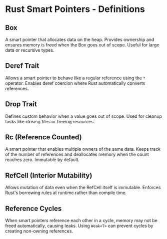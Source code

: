 # Rust Smart Pointers - Definitions

## Box<T>
A smart pointer that allocates data on the heap. Provides ownership and ensures memory is freed when the Box goes out of scope. Useful for large data or recursive types.

## Deref Trait
Allows a smart pointer to behave like a regular reference using the `*` operator. Enables deref coercion where Rust automatically converts references.

## Drop Trait
Defines custom behavior when a value goes out of scope. Used for cleanup tasks like closing files or freeing resources.

## Rc<T> (Reference Counted)
A smart pointer that enables multiple owners of the same data. Keeps track of the number of references and deallocates memory when the count reaches zero. Immutable by default.

## RefCell<T> (Interior Mutability)
Allows mutation of data even when the RefCell itself is immutable. Enforces Rust's borrowing rules at runtime rather than compile time.

## Reference Cycles
When smart pointers reference each other in a cycle, memory may not be freed automatically, causing leaks. Using `Weak<T>` can prevent cycles by creating non-owning references.
